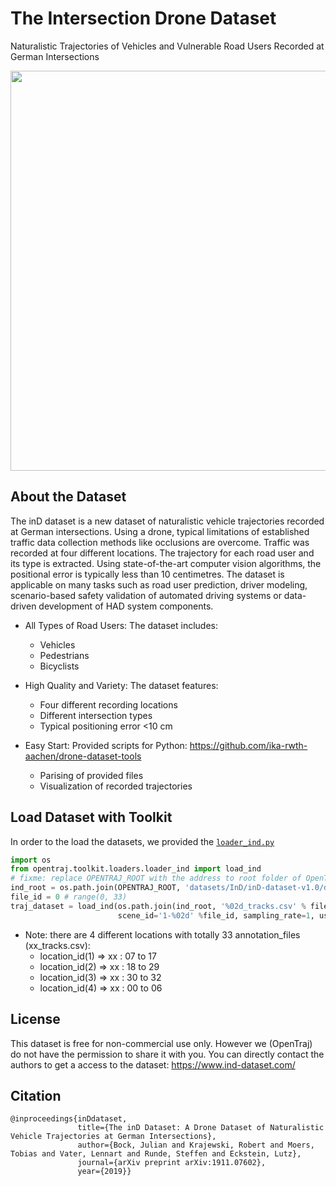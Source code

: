# The Intersection Drone Dataset 
Naturalistic Trajectories of Vehicles and Vulnerable Road Users Recorded at German Intersections

<p align='center'>
  <img src='reference.png' width='640px'\>  
</p>

## About the Dataset

The inD dataset is a new dataset of naturalistic vehicle trajectories recorded at German intersections. Using a drone, typical limitations of established traffic data collection methods like occlusions are overcome. Traffic was recorded at four different locations. The trajectory for each road user and its type is extracted. Using state-of-the-art computer vision algorithms, the positional error is typically less than 10 centimetres. The dataset is applicable on many tasks such as road user prediction, driver modeling, scenario-based safety validation of automated driving systems or data-driven development of HAD system components.

* All Types of Road Users: The dataset includes:
  - Vehicles
  - Pedestrians
  - Bicyclists

* High Quality and Variety: The dataset features:
  - Four different recording locations
  - Different intersection types
  - Typical positioning error <10 cm

* Easy Start: Provided scripts for Python: https://github.com/ika-rwth-aachen/drone-dataset-tools
  - Parising of provided files
  - Visualization of recorded trajectories

## Load Dataset with Toolkit
In order to the load the datasets, we provided the [`loader_ind.py`](../../toolkit/loaders/loader_ind.py)

```python
import os
from opentraj.toolkit.loaders.loader_ind import load_ind
# fixme: replace OPENTRAJ_ROOT with the address to root folder of OpenTraj
ind_root = os.path.join(OPENTRAJ_ROOT, 'datasets/InD/inD-dataset-v1.0/data')
file_id = 0 # range(0, 33)
traj_dataset = load_ind(os.path.join(ind_root, '%02d_tracks.csv' % file_id),
                        scene_id='1-%02d' %file_id, sampling_rate=1, use_kalman=True)
```
* Note: there are 4 different locations with totally 33 annotation_files (xx_tracks.csv):
  - location_id(1) => xx : 07 to 17 
  - location_id(2) => xx : 18 to 29 
  - location_id(3) => xx : 30 to 32 
  - location_id(4) => xx : 00 to 06 

## License
This dataset is free for non-commercial use only. However we (OpenTraj) do not have the permission to share it with you. You can directly contact the authors to get a access to the dataset: https://www.ind-dataset.com/

## Citation
```
@inproceedings{inDdataset,
               title={The inD Dataset: A Drone Dataset of Naturalistic Vehicle Trajectories at German Intersections},
               author={Bock, Julian and Krajewski, Robert and Moers, Tobias and Vater, Lennart and Runde, Steffen and Eckstein, Lutz},
               journal={arXiv preprint arXiv:1911.07602},
               year={2019}}
```
